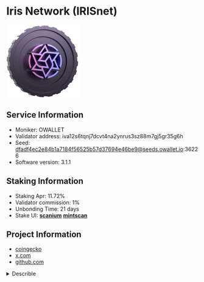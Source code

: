 # Iris Network (IRISnet)

![logo](https://raw.githubusercontent.com/cosmostation/chainlist/master/chain/iris/asset/iris.png)

## Service Information

- Moniker: OWALLET
- Validator address: iva12s6tqnj7dcvt4na2ynrus3sz88m7gj5gr35g6h
- Seed: dfadf4ec2e84b1a7184f56525b57d37694e46be9@seeds.owallet.io:36226
- Software version: 3.1.1

## Staking Information

- Staking Apr: 11.72%
- Validator commission: 1%
- Unbonding Time: 21 days
- Stake UI: [**scanium**](https://scanium.io/iris/staking/iva12s6tqnj7dcvt4na2ynrus3sz88m7gj5gr35g6h) [**mintscan**](https://www.mintscan.io/iris/validators/iva12s6tqnj7dcvt4na2ynrus3sz88m7gj5gr35g6h)

## Project Information

- [coingecko](https://www.coingecko.com/en/coins/iris-network)
- [x.com](https://twitter.com/irisnetwork)
- [github.com](https://github.com/irisnet)

<details>
    <summary>Describle</summary>
Iris Network (IRISnet) is a blockchain platform designed to facilitate interoperability and the creation of next-generation distributed applications (dApps) with a focus on enabling cross-chain communication and connecting different blockchains. Built on the Cosmos SDK, IRISnet aims to be a hub for decentralized applications, integrating traditional business services with blockchain technology to support the development of complex, distributed systems.

### Key Features of IRISnet:

1. **Interoperability and IBC Protocol**:
   - IRISnet is part of the Cosmos ecosystem and supports the **Inter-Blockchain Communication (IBC)** protocol, enabling it to interact and exchange data with other blockchains in the Cosmos network and beyond.
   - IBC allows IRISnet to act as a bridge between different chains, enabling seamless asset and data transfers, thereby facilitating interoperability between blockchains with distinct architectures.

2. **Integration of Off-Chain Services**:
   - A key goal of IRISnet is to integrate off-chain business services into the blockchain space. It provides tools and infrastructure for companies and developers to build dApps that can interact with off-chain data and systems.
   - This functionality opens up possibilities for real-world applications such as supply chain management, financial services, and healthcare by integrating existing enterprise processes with blockchain's security and transparency.

3. **Service-Oriented Architecture**:
   - IRISnet introduces a **service-oriented architecture**, allowing developers to define, register, and call services on-chain. This architecture supports the creation of decentralized business applications that can easily interoperate.
   - It includes a sophisticated service layer that enables secure service invocation, verification, and payments, creating a foundation for decentralized services in areas like data storage, computation, and more.

4. **Cosmos SDK and Tendermint Consensus**:
   - IRISnet is built on the Cosmos SDK and uses **Tendermint** as its consensus engine. This combination ensures high throughput, fast transaction finality, and robust security.
   - The Cosmos SDK allows IRISnet to develop customized blockchains while benefiting from the Cosmos Hub's interoperability and security features.

5. **IRIS Token (IRIS)**:
   - The native token of the network, **IRIS**, is used for governance, staking, and paying transaction fees within the network.
   - IRIS holders can participate in the on-chain governance process, voting on proposals such as protocol upgrades, parameter changes, and other decisions affecting the network's evolution.
   - The token is also used to access and pay for services within the IRIS network, fostering a decentralized marketplace for blockchain-based services.

6. **Decentralized Governance**:
   - IRISnet features a decentralized governance model, where token holders can submit and vote on governance proposals. These proposals can include changes to network parameters, protocol upgrades, and community-driven initiatives.
   - This model ensures that the community has control over the development and direction of the network, making it adaptive and decentralized.

7. **Developer Tools and Infrastructure**:
   - IRISnet offers comprehensive tools for developers, including a software development kit (SDK) and application programming interfaces (APIs) that facilitate the creation of distributed applications.
   - These tools are designed to make it easy for developers to build applications that can interact with both on-chain and off-chain services.

8. **DeFi, NFTs, and Cross-Chain Use Cases**:
   - IRISnet supports a wide range of decentralized finance (DeFi) applications, non-fungible tokens (NFTs), and other cross-chain use cases. Through its integration with the Cosmos ecosystem, it has the potential to serve as an infrastructure hub for various blockchain applications.
   - It facilitates asset transfers and liquidity sharing between different blockchains, enabling the development of multi-chain DeFi products and decentralized exchanges (DEXs).

9. **Focus on Real-World Use Cases**:
   - IRISnet places emphasis on real-world, enterprise-focused use cases by connecting decentralized applications with off-chain systems. Its service architecture is designed to cater to sectors such as finance, healthcare, and supply chain management, where reliable off-chain data is critical.
   - The goal is to support applications that require complex operations beyond simple token transfers or staking, providing a platform for more advanced business processes and decentralized services.

10. **Validator and Staking Mechanism**:
    - Like other Cosmos-based networks, IRISnet uses a **Proof-of-Stake (PoS)** consensus mechanism. Validators are responsible for securing the network by validating transactions and producing blocks.
    - Validators and delegators (who stake their IRIS tokens) are incentivized through block rewards, and malicious validators can be penalized through token slashing.

### Summary:
IRISnet is a next-generation blockchain platform focused on interoperability, decentralized service architecture, and real-world applications. As a key player in the Cosmos ecosystem, IRISnet enables cross-chain communication through IBC and facilitates the integration of off-chain business services with decentralized applications. Its architecture, combined with decentralized governance and a comprehensive suite of developer tools, makes it a promising platform for building and connecting distributed systems across different industries and blockchains.
</details>
